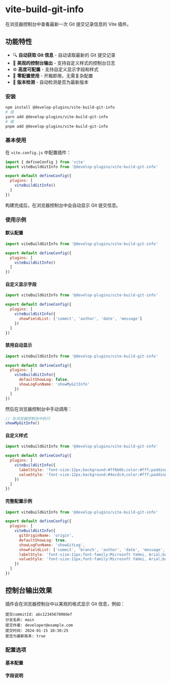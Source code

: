 # vite-build-git-info

在浏览器控制台中查看最新一次 Git 提交记录信息的 Vite 插件。

## 功能特性

- 🔍 **自动获取 Git 信息** - 自动读取最新的 Git 提交记录
- 🎨 **美观的控制台输出** - 支持自定义样式的控制台日志
- ⚙️ **高度可配置** - 支持自定义显示字段和样式
- 🚀 **零配置使用** - 开箱即用，无需复杂配置
- 📱 **版本检测** - 自动检测是否为最新版本

### 安装

```bash
npm install @develop-plugins/vite-build-git-info
# 或
yarn add @develop-plugins/vite-build-git-info
# 或
pnpm add @develop-plugins/vite-build-git-info
```

### 基本使用

在 `vite.config.js` 中配置插件：

```javascript
import { defineConfig } from 'vite'
import viteBuildGitInfo from '@develop-plugins/vite-build-git-info'

export default defineConfig({
  plugins: [
    viteBuildGitInfo()
  ]
})
```

构建完成后，在浏览器控制台中会自动显示 Git 提交信息。

<script setup>
// BaseTable 列与数据
const configColumns = [
  { title: '参数', key: 'param' },
  { title: '说明', key: 'desc' },
  { title: '类型', key: 'type' },
  { title: '默认值', key: 'default' },
]
const configData = [
  { param: 'gitOriginName', desc: 'Git 仓库地址名称', type: 'string', default: "'origin'" },
  { param: 'defaultShowLog', desc: '是否默认显示 Git 信息', type: 'boolean', default: 'true' },
  { param: 'showLogFunName', desc: '手动显示日志的函数名', type: 'string', default: "'showGitLog'" },
  { param: 'showFieldList', desc: '控制台显示的字段列表', type: 'Field[]', default: "['commit', 'branch', 'author', 'date', 'isNewVersion']" },
  { param: 'labelStyle', desc: '标签样式', type: 'string', default: '默认样式' },
  { param: 'valueStyle', desc: '值样式', type: 'string', default: '默认样式' },
]

const fieldColumns = [
  { title: '字段名', key: 'field' },
  { title: '说明', key: 'desc' },
]
const fieldData = [
  { field: 'commit', desc: '提交 commit ID' },
  { field: 'branch', desc: '分支名称' },
  { field: 'author', desc: '提交作者' },
  { field: 'date', desc: '提交时间' },
  { field: 'message', desc: '提交消息' },
  { field: 'isNewVersion', desc: '是否为最新版本' },
]
</script>

### 使用示例

#### 默认配置

```javascript
import viteBuildGitInfo from '@develop-plugins/vite-build-git-info'

export default defineConfig({
  plugins: [
    viteBuildGitInfo()
  ]
})
```

#### 自定义显示字段

```javascript
import viteBuildGitInfo from '@develop-plugins/vite-build-git-info'

export default defineConfig({
  plugins: [
    viteBuildGitInfo({
      showFieldList: ['commit', 'author', 'date', 'message']
    })
  ]
})
```

#### 禁用自动显示

```javascript
import viteBuildGitInfo from '@develop-plugins/vite-build-git-info'

export default defineConfig({
  plugins: [
    viteBuildGitInfo({
      defaultShowLog: false,
      showLogFunName: 'showMyGitInfo'
    })
  ]
})
```

然后在浏览器控制台中手动调用：

```javascript
// 在浏览器控制台中执行
showMyGitInfo()
```

#### 自定义样式

```javascript
import viteBuildGitInfo from '@develop-plugins/vite-build-git-info'

export default defineConfig({
  plugins: [
    viteBuildGitInfo({
      labelStyle: 'font-size:12px;background:#ff6b6b;color:#fff;padding:4px 8px;border-radius:4px;',
      valueStyle: 'font-size:12px;background:#4ecdc4;color:#fff;padding:4px 8px;border-radius:4px;'
    })
  ]
})
```

#### 完整配置示例

```javascript
import viteBuildGitInfo from '@develop-plugins/vite-build-git-info'

export default defineConfig({
  plugins: [
    viteBuildGitInfo({
      gitOriginName: 'origin',
      defaultShowLog: true,
      showLogFunName: 'showGitLog',
      showFieldList: ['commit', 'branch', 'author', 'date', 'message', 'isNewVersion'],
      labelStyle: 'font-size:11px;font-family:Microsoft YaHei, Arial;background:#35495e;padding:3px 0 3px 10px;border-radius:3px 0 0 3px;color:#fff;',
      valueStyle: 'font-size:11px;font-family:Microsoft YaHei, Arial;background:#41b883;padding:3px 10px 3px 10px;border-radius:0 3px 3px 0;color:#fff;'
    })
  ]
})
```

## 控制台输出效果

插件会在浏览器控制台中以美观的格式显示 Git 信息，例如：

```
提交commitId: abc1234567890def
分支名称: main
提交作者: developer@example.com
提交时间: 2024-01-15 10:30:25
是否为最新版本: true
```

### 配置选项

#### 基本配置

<BaseTable :columns="configColumns" :data="configData" />

#### 字段说明

<BaseTable :columns="fieldColumns" :data="fieldData" />
